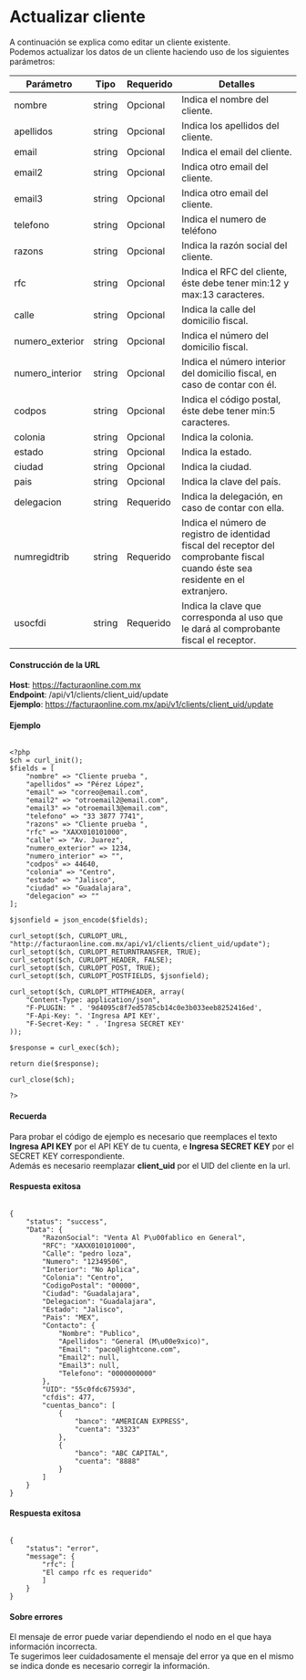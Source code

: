 # Actualizar cliente

A continuación se explica como editar un cliente existente.  
Podemos actualizar los datos de un cliente haciendo uso de los siguientes parámetros:

<table>
    <thead>
        <tr>
            <th>Parámetro</th>
            <th>Tipo</th>
            <th>Requerido</th>
            <th>Detalles</th>
        </tr>
    <thead>
    <tbody>
        <tr>
            <td>nombre</td>
            <td>string</td>
            <td>Opcional</td>
            <td>Indica el nombre del cliente.</td>
        </tr>
        <tr>
            <td>apellidos</td>
            <td>string</td>
            <td>Opcional</td>
            <td>Indica los apellidos del cliente.</td>
        </tr>
        <tr>
            <td>email</td>
            <td>string</td>
            <td>Opcional</td>
            <td>Indica el email del cliente.</td>
        </tr>
        <tr>
            <td>email2</td>
            <td>string</td>
            <td>Opcional</td>
            <td>Indica otro email del cliente.</td>
        </tr>
        <tr>
            <td>email3</td>
            <td>string</td>
            <td>Opcional</td>
            <td>Indica otro email del cliente.</td>
        </tr>
        <tr>
            <td>telefono</td>
            <td>string</td>
            <td>Opcional</td>
            <td>Indica el numero de teléfono</td>
        </tr>
        <tr>
            <td>razons</td>
            <td>string</td>
            <td>Opcional</td>
            <td>Indica la razón social del cliente.</td>
        </tr>
        <tr>
            <td>rfc</td>
            <td>string</td>
            <td>Opcional</td>
            <td>Indica el RFC del cliente, éste debe tener min:12 y max:13 caracteres.</td>
        </tr>
        <tr>
            <td>calle</td>
            <td>string</td>
            <td>Opcional</td>
            <td>Indica la calle del domicilio fiscal.</td>
        </tr>
        <tr>
            <td>numero_exterior</td>
            <td>string</td>
            <td>Opcional</td>
            <td>Indica el número del domicilio fiscal.</td>
        </tr>
        <tr>
            <td>numero_interior</td>
            <td>string</td>
            <td>Opcional</td>
            <td>Indica el número interior del domicilio fiscal, en caso de contar con él.</td>
        </tr>
        <tr>
            <td>codpos</td>
            <td>string</td>
            <td>Opcional</td>
            <td>Indica el código postal, éste debe tener min:5 caracteres.</td>
        </tr>
        <tr>
            <td>colonia</td>
            <td>string</td>
            <td>Opcional</td>
            <td>Indica la colonia.</td>
        </tr>
        <tr>
            <td>estado</td>
            <td>string</td>
            <td>Opcional</td>
            <td>Indica la estado.</td>
        </tr>
        <tr>
            <td>ciudad</td>
            <td>string</td>
            <td>Opcional</td>
            <td>Indica la ciudad.</td>
        </tr>
        <tr>
            <td>pais</td>
            <td>string</td>
            <td>Opcional</td>
            <td>Indica la clave del país.</td>
        </tr>
        <tr>
            <td>delegacion</td>
            <td>string</td>
            <td>Requerido</td>
            <td>Indica la delegación, en caso de contar con ella.</td>
        </tr>
        <tr>
            <td>numregidtrib</td>
            <td>string</td>
            <td>Requerido</td>
            <td>Indica el número de registro de identidad fiscal del receptor del comprobante fiscal cuando éste sea residente en el extranjero.</td>
        </tr>
        <tr>
            <td>usocfdi</td>
            <td>string</td>
            <td>Requerido</td>
            <td>Indica la clave que corresponda al uso que le dará al comprobante fiscal el receptor.</td>
        </tr>
    </tbody>
</table>


#### Construcción de la URL

**Host**: https://facturaonline.com.mx  
**Endpoint**:  /api/v1/clients/client_uid/update  
**Ejemplo**:  https://facturaonline.com.mx/api/v1/clients/client_uid/update  


#### Ejemplo

```

<?php
$ch = curl_init();
$fields = [
    "nombre" => "Cliente prueba ",
    "apellidos" => "Pérez López",
    "email" => "correo@email.com",
    "email2" => "otroemail2@email.com",
    "email3" => "otroemail3@email.com",
    "telefono" => "33 3877 7741",
    "razons" => "Cliente prueba ",
    "rfc" => "XAXX010101000",
    "calle" => "Av. Juarez",
    "numero_exterior" => 1234,
    "numero_interior" => "",
    "codpos" => 44640,
    "colonia" => "Centro",
    "estado" => "Jalisco",
    "ciudad" => "Guadalajara",
    "delegacion" => ""
];

$jsonfield = json_encode($fields);

curl_setopt($ch, CURLOPT_URL, "http://facturaonline.com.mx/api/v1/clients/client_uid/update");
curl_setopt($ch, CURLOPT_RETURNTRANSFER, TRUE);
curl_setopt($ch, CURLOPT_HEADER, FALSE);
curl_setopt($ch, CURLOPT_POST, TRUE);
curl_setopt($ch, CURLOPT_POSTFIELDS, $jsonfield);

curl_setopt($ch, CURLOPT_HTTPHEADER, array(
    "Content-Type: application/json",
    "F-PLUGIN: " . '9d4095c8f7ed5785cb14c0e3b033eeb8252416ed',
    "F-Api-Key: ". 'Ingresa API KEY',
    "F-Secret-Key: " . 'Ingresa SECRET KEY'
));

$response = curl_exec($ch);

return die($response);

curl_close($ch);

?>

```


#### Recuerda

Para probar el código de ejemplo es necesario que reemplaces el texto  **Ingresa API KEY**  por el API KEY de tu cuenta, e **Ingresa SECRET KEY**  por el SECRET KEY correspondiente.  
Además es necesario reemplazar **client_uid**  por el UID del cliente en la url.


#### Respuesta exitosa

```

{
    "status": "success",
    "Data": {
        "RazonSocial": "Venta Al P\u00fablico en General",
        "RFC": "XAXX010101000",
        "Calle": "pedro loza",
        "Numero": "12349506",
        "Interior": "No Aplica",
        "Colonia": "Centro",
        "CodigoPostal": "00000",
        "Ciudad": "Guadalajara",
        "Delegacion": "Guadalajara",
        "Estado": "Jalisco",
        "Pais": "MEX",
        "Contacto": {
            "Nombre": "Publico",
            "Apellidos": "General (M\u00e9xico)",
            "Email": "paco@lightcone.com",
            "Email2": null,
            "Email3": null,
            "Telefono": "0000000000"
        },
        "UID": "55c0fdc67593d",
        "cfdis": 477,
        "cuentas_banco": [
            {
                "banco": "AMERICAN EXPRESS",
                "cuenta": "3323"
            },
            {
                "banco": "ABC CAPITAL",
                "cuenta": "8888"
            }
        ]
    }
}

```


#### Respuesta exitosa

```

{
    "status": "error",
    "message": {
        "rfc": [
        "El campo rfc es requerido"
        ]
    }
}

```

#### Sobre errores

El mensaje de error puede variar dependiendo el nodo en el que haya información incorrecta.  
Te sugerimos leer cuidadosamente el mensaje del error ya que en el mismo se indica donde es necesario corregir la información.

